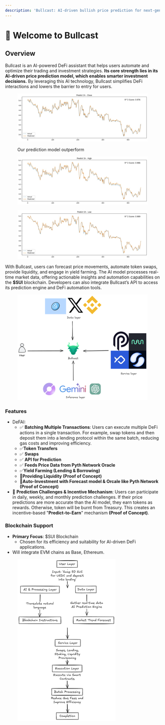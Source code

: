 ```yaml
---
description: 'Bullcast: AI-driven bullish price prediction for next-gen DeFAI automation. 🚀'
---
```


# 👋 Welcome to Bullcast

## Overview

Bullcast is an AI-powered DeFi assistant that helps users automate and optimize their trading and investment strategies. **Its core strength lies in its AI-driven price prediction model, which enables smarter investment decisions.** By leveraging this AI technology, Bullcast simplifies DeFi interactions and lowers the barrier to entry for users.

<figure><img src="https://github.com/Bullcast/docs/blob/main/.gitbook/assets/image%20(3).png" alt=""><figcaption><p>Our prediction model outperform</p></figcaption></figure>

<figure><img src="https://github.com/Bullcast/docs/blob/main/.gitbook/assets/image%20(5).png" alt=""><figcaption></figcaption></figure>

<figure><img src="https://github.com/Bullcast/docs/blob/main/.gitbook/assets/image%20(6).png" alt=""><figcaption></figcaption></figure>

With Bullcast, users can forecast price movements, automate token swaps, provide liquidity, and engage in yield farming. The AI model processes real-time market data, offering actionable insights and automation capabilities on the **$SUI** blockchain. Developers can also integrate Bullcast’s API to access its prediction engine and DeFi automation tools.

<figure><img src="https://github.com/Bullcast/docs/blob/main/.gitbook/assets/image%20(1).png" alt=""><figcaption></figcaption></figure>

### Features

* DeFAI:
  * ✅ **Batching Multiple Transactions**: Users can execute multiple DeFi actions in a single transaction. For example, swap tokens and then deposit them into a lending protocol within the same batch, reducing gas costs and improving efficiency.
  * ✅**Token Transfers**
  * ✅ **Swaps**
  * ✅ **API for Prediction**
  * ✅ **Feeds Price Data from Pyth Network Oracle**
  * ✅**Yield Farming (Lending & Borrowing)**
  * 🚀**Providing Liquidity (Proof of Concept)**
  * 🚀**Auto-Investment with Forecast model & Orcale like Pyth Network (Proof of Concept)**
* 🚀 **Prediction Challenges & Incentive Mechanism**: Users can participate in daily, weekly, and monthly prediction challenges. If their price predictions are more accurate than the AI model, they earn tokens as rewards. Otherwise, token will be burnt from Treasury. This creates an incentive-based "**Predict-to-Earn**" mechanism **(Proof of Concept)**.

### Blockchain Support

* **Primary Focus**: $SUI Blockchain
  * Chosen for its efficiency and suitability for AI-driven DeFi applications.
* Will integrate EVM chains as Base, Ethereum.

<figure><img src="https://github.com/Bullcast/docs/blob/main/.gitbook/assets/image%20(2).png" alt="" width="319"><figcaption></figcaption></figure>